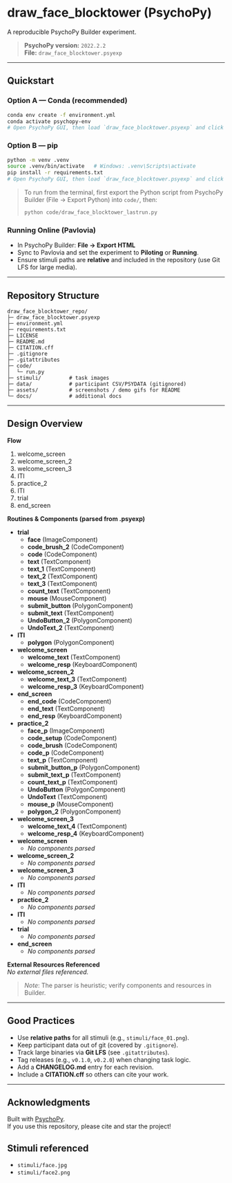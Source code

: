 # draw_face_blocktower (PsychoPy)

A reproducible PsychoPy Builder experiment.

> **PsychoPy version:** `2022.2.2`  
> **File:** `draw_face_blocktower.psyexp`

---

## Quickstart

### Option A — Conda (recommended)

```bash
conda env create -f environment.yml
conda activate psychopy-env
# Open PsychoPy GUI, then load `draw_face_blocktower.psyexp` and click 'Run'
```

### Option B — pip

```bash
python -m venv .venv
source .venv/bin/activate   # Windows: .venv\Scripts\activate
pip install -r requirements.txt
# Open PsychoPy GUI, then load `draw_face_blocktower.psyexp` and click 'Run'
```

> To run from the terminal, first export the Python script from PsychoPy Builder (File → Export Python) into `code/`, then:
>
> ```bash
> python code/draw_face_blocktower_lastrun.py
> ```

### Running Online (Pavlovia)

- In PsychoPy Builder: **File → Export HTML**  
- Sync to Pavlovia and set the experiment to **Piloting** or **Running**.  
- Ensure stimuli paths are **relative** and included in the repository (use Git LFS for large media).

---

## Repository Structure

```
draw_face_blocktower_repo/
├─ draw_face_blocktower.psyexp
├─ environment.yml
├─ requirements.txt
├─ LICENSE
├─ README.md
├─ CITATION.cff
├─ .gitignore
├─ .gitattributes
├─ code/
│  └─ run.py
├─ stimuli/         # task images
├─ data/            # participant CSV/PSYDATA (gitignored)
├─ assets/          # screenshots / demo gifs for README
└─ docs/            # additional docs
```

---

## Design Overview

**Flow**  
1. welcome_screen
1. welcome_screen_2
1. welcome_screen_3
1. ITI
1. practice_2
1. ITI
1. trial
1. end_screen

**Routines & Components (parsed from .psyexp)**  
- **trial**
    - **face** (ImageComponent)
    - **code_brush_2** (CodeComponent)
    - **code** (CodeComponent)
    - **text** (TextComponent)
    - **text_1** (TextComponent)
    - **text_2** (TextComponent)
    - **text_3** (TextComponent)
    - **count_text** (TextComponent)
    - **mouse** (MouseComponent)
    - **submit_button** (PolygonComponent)
    - **submit_text** (TextComponent)
    - **UndoButton_2** (PolygonComponent)
    - **UndoText_2** (TextComponent)
- **ITI**
    - **polygon** (PolygonComponent)
- **welcome_screen**
    - **welcome_text** (TextComponent)
    - **welcome_resp** (KeyboardComponent)
- **welcome_screen_2**
    - **welcome_text_3** (TextComponent)
    - **welcome_resp_3** (KeyboardComponent)
- **end_screen**
    - **end_code** (CodeComponent)
    - **end_text** (TextComponent)
    - **end_resp** (KeyboardComponent)
- **practice_2**
    - **face_p** (ImageComponent)
    - **code_setup** (CodeComponent)
    - **code_brush** (CodeComponent)
    - **code_p** (CodeComponent)
    - **text_p** (TextComponent)
    - **submit_button_p** (PolygonComponent)
    - **submit_text_p** (TextComponent)
    - **count_text_p** (TextComponent)
    - **UndoButton** (PolygonComponent)
    - **UndoText** (TextComponent)
    - **mouse_p** (MouseComponent)
    - **polygon_2** (PolygonComponent)
- **welcome_screen_3**
    - **welcome_text_4** (TextComponent)
    - **welcome_resp_4** (KeyboardComponent)
- **welcome_screen**
    - _No components parsed_
- **welcome_screen_2**
    - _No components parsed_
- **welcome_screen_3**
    - _No components parsed_
- **ITI**
    - _No components parsed_
- **practice_2**
    - _No components parsed_
- **ITI**
    - _No components parsed_
- **trial**
    - _No components parsed_
- **end_screen**
    - _No components parsed_

**External Resources Referenced**  
_No external files referenced._

> _Note_: The parser is heuristic; verify components and resources in Builder.

---

## Good Practices

- Use **relative paths** for all stimuli (e.g., `stimuli/face_01.png`).
- Keep participant data out of git (covered by `.gitignore`).
- Track large binaries via **Git LFS** (see `.gitattributes`).
- Tag releases (e.g., `v0.1.0`, `v0.2.0`) when changing task logic.
- Add a **CHANGELOG.md** entry for each revision.
- Include a **CITATION.cff** so others can cite your work.

---

## Acknowledgments

Built with [PsychoPy](https://www.psychopy.org/).  
If you use this repository, please cite and star the project!


## Stimuli referenced

- `stimuli/face.jpg`
- `stimuli/face2.png`
